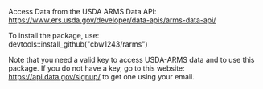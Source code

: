 Access Data from the USDA ARMS Data API: https://www.ers.usda.gov/developer/data-apis/arms-data-api/ 

To install the package, use:   
devtools::install_github("cbw1243/rarms")

Note that you need a valid key to access USDA-ARMS data and to use this package. If you do not have a key, go to this website: https://api.data.gov/signup/ to get one using your email. 
